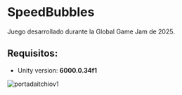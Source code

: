 # SpeedBubbles
Juego desarrollado durante la Global Game Jam de 2025.

## Requisitos:
- Unity version: **6000.0.34f1**

![portadaitchiov1](https://github.com/user-attachments/assets/f8399e0f-ca3a-4c40-8617-d1a91aa467a4)
